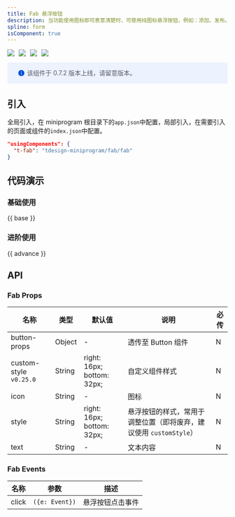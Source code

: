 ```yaml
---
title: Fab 悬浮按钮
description: 当功能使用图标即可表意清楚时，可使用纯图标悬浮按钮，例如：添加、发布。
spline: form
isComponent: true
---
```


<span class="coverages-badge" style="margin-right: 10px"><img src="https://img.shields.io/badge/coverages%3A%20lines-100%25-blue" /></span><span class="coverages-badge" style="margin-right: 10px"><img src="https://img.shields.io/badge/coverages%3A%20functions-100%25-blue" /></span><span class="coverages-badge" style="margin-right: 10px"><img src="https://img.shields.io/badge/coverages%3A%20statements-100%25-blue" /></span><span class="coverages-badge" style="margin-right: 10px"><img src="https://img.shields.io/badge/coverages%3A%20branches-100%25-blue" /></span>

<div style="background: #ecf2fe; display: flex; align-items: center; line-height: 20px; padding: 14px 24px; border-radius: 3px; color: #555a65">
  <svg fill="none" viewBox="0 0 16 16" width="16px" height="16px" style="margin-right: 5px">
    <path fill="#0052d9" d="M8 15A7 7 0 108 1a7 7 0 000 14zM7.4 4h1.2v1.2H7.4V4zm.1 2.5h1V12h-1V6.5z" fillOpacity="0.9"></path>
  </svg>
  该组件于 0.7.2 版本上线，请留意版本。
</div>

## 引入

全局引入，在 miniprogram 根目录下的`app.json`中配置，局部引入，在需要引入的页面或组件的`index.json`中配置。


```json
"usingComponents": {
  "t-fab": "tdesign-miniprogram/fab/fab"
}
```

## 代码演示

### 基础使用

{{ base }}

### 进阶使用

{{ advance }}

## API
### Fab Props

名称 | 类型 | 默认值 | 说明 | 必传
-- | -- | -- | -- | --
button-props | Object | - | 透传至 Button 组件 | N
custom-style `v0.25.0` | String | right: 16px; bottom: 32px; | 自定义组件样式 | N
icon | String | - | 图标 | N
style | String | right: 16px; bottom: 32px; | 悬浮按钮的样式，常用于调整位置（即将废弃，建议使用 `customStyle`） | N
text | String | - | 文本内容 | N

### Fab Events

名称 | 参数 | 描述
-- | -- | --
click | `({e: Event})` | 悬浮按钮点击事件
